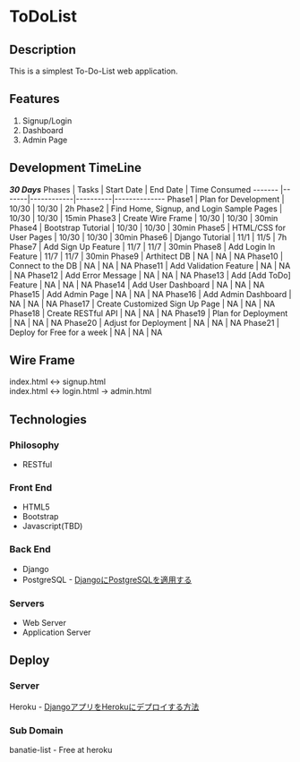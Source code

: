 # ToDoList

## Description
This is a simplest To-Do-List web application.

## Features
1. Signup/Login
2. Dashboard
3. Admin Page

## Development TimeLine
__*30 Days*__
Phases  | Tasks | Start Date | End Date | Time Consumed
------- |-------|------------|----------|--------------
Phase1  | Plan for Development | 10/30 | 10/30 | 2h
Phase2  | Find Home, Signup, and Login Sample Pages | 10/30 | 10/30 | 15min
Phase3  | Create Wire Frame | 10/30 | 10/30 | 30min
Phase4  | Bootstrap Tutorial | 10/30 | 10/30 | 30min
Phase5  | HTML/CSS for User Pages | 10/30 | 10/30 | 30min
Phase6  | Django Tutorial | 11/1 | 11/5 | 7h
Phase7  | Add Sign Up Feature | 11/7 | 11/7 | 30min
Phase8  | Add Login In Feature | 11/7 | 11/7 | 30min
Phase9  | Arthitect DB | NA | NA | NA
Phase10 | Connect to the DB | NA | NA | NA
Phase11 | Add Validation Feature | NA | NA | NA
Phase12 | Add Error Message | NA | NA | NA
Phase13 | Add [Add ToDo] Feature | NA | NA | NA
Phase14 | Add User Dashboard | NA | NA | NA
Phase15 | Add Admin Page | NA | NA | NA
Phase16 | Add Admin Dashboard | NA | NA | NA
Phase17 | Create Customized Sign Up Page | NA | NA | NA
Phase18 | Create RESTful API | NA | NA | NA
Phase19 | Plan for Deployment | NA | NA | NA
Phase20 | Adjust for Deployment | NA | NA | NA
Phase21 | Deploy for Free for a week | NA | NA | NA

## Wire Frame
index.html <-> signup.html <br>
index.html <-> login.html  -> admin.html

## Technologies
### Philosophy
* RESTful

### Front End
* HTML5
* Bootstrap
* Javascript(TBD)

### Back End
* Django
* PostgreSQL - [DjangoにPostgreSQLを適用する](https://qiita.com/shigechioyo/items/9b5a03ceead6e5ec87ec)


### Servers
* Web Server <br>
* Application Server

## Deploy
### Server
Heroku - [DjangoアプリをHerokuにデプロイする方法](https://qiita.com/frosty/items/66f5dff8fc723387108c)

### Sub Domain
banatie-list - Free at heroku
